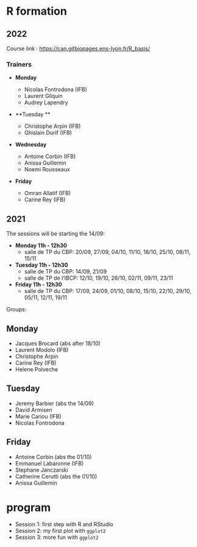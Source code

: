 # R formation

## 2022

Course link : https://can.gitbiopages.ens-lyon.fr/R_basis/

### Trainers

 - **Monday**

   - Nicolas Fontrodona (IFB)
   - Laurent Gilquin
   - Audrey Lapendry

 - **Tuesday **

   - Christophe Arpin (IFB)
   - Ghislain Durif (IFB)

 - **Wednesday**

   - Antoine Corbin (IFB)
   - Anissa Guillemin
   - Noemi Rousseaux

 - **Friday**

   - Omran Allatif (IFB)
   - Carine Rey (IFB)

## 2021

The sessions will be starting the 14/09:

- **Monday 11h - 12h30**
  - salle de TP du CBP: 20/09, 27/09, 04/10, 11/10, 18/10, 25/10, 08/11, 15/11
- **Tuesday 11h - 12h30**
  - salle de TP du CBP: 14/09, 21/09
  - salle de TP de l’IBCP: 12/10, 19/10, 26/10, 02/11, 09/11, 23/11
- **Friday 11h - 12h30** 
  - salle de TP du CBP: 17/09, 24/09, 01/10, 08/10, 15/10, 22/10, 29/10, 05/11, 12/11, 19/11

Groups:
## Monday
- Jacques Brocard (abs after 18/10)
- Laurent Modolo (IFB)
- Christophe Arpin
- Carine Rey (IFB)
- Helene Polveche

## Tuesday
- Jeremy Barbier (abs the 14/09)
- David Armisen
- Marie Cariou (IFB)
- Nicolas Fontrodona

## Friday
- Antoine Corbin (abs the 01/10)
- Emmanuel Labaronne (IFB)
- Stephane Janczarski
- Catherine Cerutti (abs the 01/10)
- Anissa Guillemin

# program

- Session 1: first step with R and RStudio
- Session 2: my first plot with `ggplot2`
- Session 3: more fun with `ggplot2`
